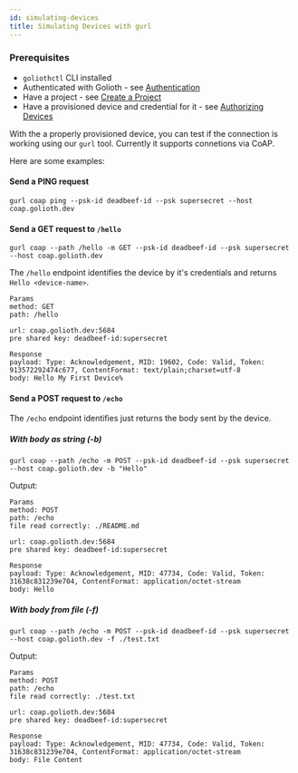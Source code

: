 ```yaml
---
id: simulating-devices
title: Simulating Devices with gurl
---
```


### Prerequisites

- `goliothctl` CLI installed
- Authenticated with Golioth - see [Authentication](./authentication)
- Have a project - see [Create a Project](./create-project)
- Have a provisioned device and credential for it - see [Authorizing Devices](./authorize-devices)

With the a properly provisioned device, you can test if the connection is working using our `gurl` tool. Currently it supports connetions via CoAP.

Here are some examples:

#### Send a PING request

```
gurl coap ping --psk-id deadbeef-id --psk supersecret --host coap.golioth.dev
```

#### Send a GET request to `/hello`

```
gurl coap --path /hello -m GET --psk-id deadbeef-id --psk supersecret --host coap.golioth.dev
```

The `/hello` endpoint identifies the device by it's credentials and returns `Hello <device-name>`.

```
Params
method: GET
path: /hello

url: coap.golioth.dev:5684
pre shared key: deadbeef-id:supersecret

Response
payload: Type: Acknowledgement, MID: 19602, Code: Valid, Token: 913572292474c677, ContentFormat: text/plain;charset=utf-8
body: Hello My First Device%
```

#### Send a POST request to `/echo`

The `/echo` endpoint identifies just returns the body sent by the device.

##### With body as string (-b)

```
gurl coap --path /echo -m POST --psk-id deadbeef-id --psk supersecret --host coap.golioth.dev -b "Hello"
```

Output:

```
Params
method: POST
path: /echo
file read correctly: ./README.md

url: coap.golioth.dev:5684
pre shared key: deadbeef-id:supersecret

Response
payload: Type: Acknowledgement, MID: 47734, Code: Valid, Token: 31638c831239e704, ContentFormat: application/octet-stream
body: Hello
```

##### With body from file (-f)

```
gurl coap --path /echo -m POST --psk-id deadbeef-id --psk supersecret --host coap.golioth.dev -f ./test.txt
```

Output:

```
Params
method: POST
path: /echo
file read correctly: ./test.txt

url: coap.golioth.dev:5684
pre shared key: deadbeef-id:supersecret

Response
payload: Type: Acknowledgement, MID: 47734, Code: Valid, Token: 31638c831239e704, ContentFormat: application/octet-stream
body: File Content
```
